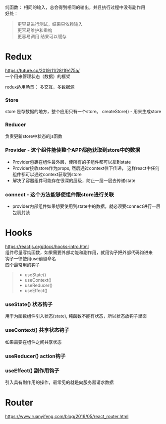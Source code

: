 纯函数： 相同的输入，总会得到相同的输出，并且执行过程中没有副作用  
好处：
 > 更容易进行测试，结果只依赖输入  
 >更容易维护和重构  
 >更容易调用
 >结果可以缓存


# Redux
<https://tuture.co/2019/11/28/1fe175a/>  
一个用来管理状态（数据）的框架

redux适用场景： 多交互，多数据源

###  Store
store 是存数据的地方，整个应用只有一个store。
createStore() - 用来生成store

### Reducer
负责更新store中状态的js函数


### Provider - 这个组件能使整个APP都能获取到store中的数据  
- Provider包裹在组件最外层，使所有的子组件都可以拿到state 
- Provider接收store作为props, 然后通过context往下传递， 这样react中任何组件都可以通过context获取到store
- 解决了容器组件可能存在很深的层级，防止一层一层去传递state

### connect - 这个方法能够使组件跟store进行关联
- provider内部组件如果想要使用到state中的数据，就必须要connect进行一层包裹封装


# Hooks
<https://reactjs.org/docs/hooks-intro.html>  
组件尽量写纯函数，如果需要外部功能和副作用，就用钩子把外部代码钩进来  
钩子一律使用use前缀命名  
四个最常用的钩子
> - useState()
> - useContext()
> - useReducer()
> - useEffect()

### useState() 状态钩子
用于为函数组件引入状态(state), 纯函数不能有状态，所以状态放钩子里面 


### useContext() 共享状态钩子
如果需要在组件之间共享状态

### useReducer() action钩子


### useEffect() 副作用钩子
引入具有副作用的操作，最常见的就是向服务器请求数据


# Router 
<https://www.ruanyifeng.com/blog/2016/05/react_router.html>
